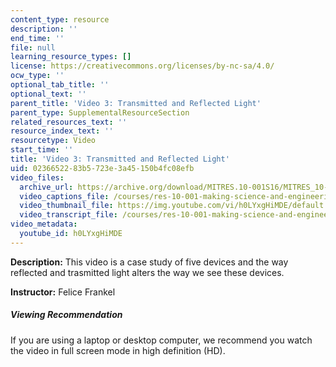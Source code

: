 ```yaml
---
content_type: resource
description: ''
end_time: ''
file: null
learning_resource_types: []
license: https://creativecommons.org/licenses/by-nc-sa/4.0/
ocw_type: ''
optional_tab_title: ''
optional_text: ''
parent_title: 'Video 3: Transmitted and Reflected Light'
parent_type: SupplementalResourceSection
related_resources_text: ''
resource_index_text: ''
resourcetype: Video
start_time: ''
title: 'Video 3: Transmitted and Reflected Light'
uid: 02366522-83b5-723e-3a45-150b4fc08efb
video_files:
  archive_url: https://archive.org/download/MITRES.10-001S16/MITRES_10-001S16_Track04_300k.mp4
  video_captions_file: /courses/res-10-001-making-science-and-engineering-pictures-a-practical-guide-to-presenting-your-work-spring-2016/4d7a6d64d8d65e1bbe57bd94b451da27_h0LYxgHiMDE.vtt
  video_thumbnail_file: https://img.youtube.com/vi/h0LYxgHiMDE/default.jpg
  video_transcript_file: /courses/res-10-001-making-science-and-engineering-pictures-a-practical-guide-to-presenting-your-work-spring-2016/e2598d162d22816b2ce1da1ae1d38a82_h0LYxgHiMDE.pdf
video_metadata:
  youtube_id: h0LYxgHiMDE
---
```


**Description:** This video is a case study of five devices and the way reflected and trasmitted light alters the way we see these devices.

**Instructor:** Felice Frankel

##### Viewing Recommendation

If you are using a laptop or desktop computer, we recommend you watch the video in full screen mode in high definition (HD).

